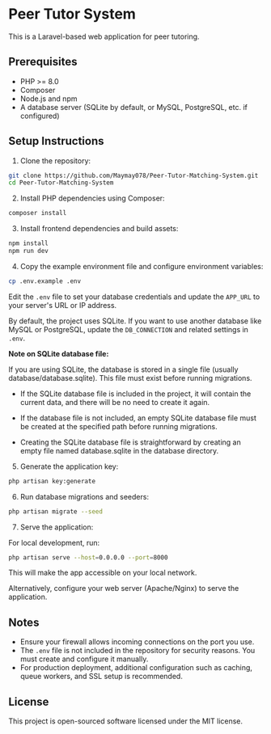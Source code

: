 # Peer Tutor System

This is a Laravel-based web application for peer tutoring.

## Prerequisites

- PHP >= 8.0
- Composer
- Node.js and npm
- A database server (SQLite by default, or MySQL, PostgreSQL, etc. if configured)

## Setup Instructions

1. Clone the repository:

```bash
git clone https://github.com/Maymay078/Peer-Tutor-Matching-System.git
cd Peer-Tutor-Matching-System
```

2. Install PHP dependencies using Composer:

```bash
composer install
```

3. Install frontend dependencies and build assets:

```bash
npm install
npm run dev
```

4. Copy the example environment file and configure environment variables:

```bash
cp .env.example .env
```

Edit the `.env` file to set your database credentials and update the `APP_URL` to your server's URL or IP address.

By default, the project uses SQLite. If you want to use another database like MySQL or PostgreSQL, update the `DB_CONNECTION` and related settings in `.env`.

**Note on SQLite database file:**

If you are using SQLite, the database is stored in a single file (usually database/database.sqlite). This file must exist before running migrations.

- If the SQLite database file is included in the project, it will contain the current data, and there will be no need to create it again.

- If the database file is not included, an empty SQLite database file must be created at the specified path before running migrations.

- Creating the SQLite database file is straightforward by creating an empty file named database.sqlite in the database directory.

5. Generate the application key:

```bash
php artisan key:generate
```

6. Run database migrations and seeders:

```bash
php artisan migrate --seed
```


7. Serve the application:

For local development, run:

```bash
php artisan serve --host=0.0.0.0 --port=8000
```

This will make the app accessible on your local network.

Alternatively, configure your web server (Apache/Nginx) to serve the application.

## Notes

- Ensure your firewall allows incoming connections on the port you use.
- The `.env` file is not included in the repository for security reasons. You must create and configure it manually.
- For production deployment, additional configuration such as caching, queue workers, and SSL setup is recommended.


## License

This project is open-sourced software licensed under the MIT license.
